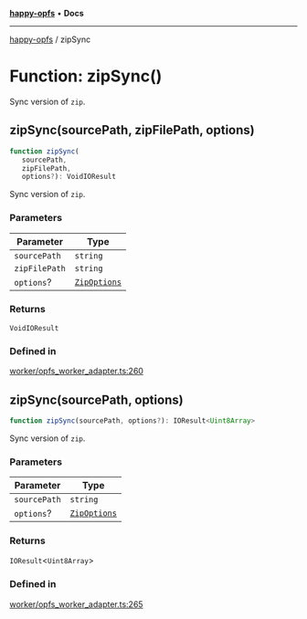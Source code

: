 [**happy-opfs**](../README.md) • **Docs**

***

[happy-opfs](../README.md) / zipSync

# Function: zipSync()

Sync version of `zip`.

## zipSync(sourcePath, zipFilePath, options)

```ts
function zipSync(
   sourcePath, 
   zipFilePath, 
   options?): VoidIOResult
```

Sync version of `zip`.

### Parameters

| Parameter | Type |
| ------ | ------ |
| `sourcePath` | `string` |
| `zipFilePath` | `string` |
| `options`? | [`ZipOptions`](../interfaces/ZipOptions.md) |

### Returns

`VoidIOResult`

### Defined in

[worker/opfs\_worker\_adapter.ts:260](https://github.com/JiangJie/happy-opfs/blob/1fc39add615fcd3c1ee38b13edeb0d38cd3481c4/src/worker/opfs_worker_adapter.ts#L260)

## zipSync(sourcePath, options)

```ts
function zipSync(sourcePath, options?): IOResult<Uint8Array>
```

Sync version of `zip`.

### Parameters

| Parameter | Type |
| ------ | ------ |
| `sourcePath` | `string` |
| `options`? | [`ZipOptions`](../interfaces/ZipOptions.md) |

### Returns

`IOResult`\<`Uint8Array`\>

### Defined in

[worker/opfs\_worker\_adapter.ts:265](https://github.com/JiangJie/happy-opfs/blob/1fc39add615fcd3c1ee38b13edeb0d38cd3481c4/src/worker/opfs_worker_adapter.ts#L265)
